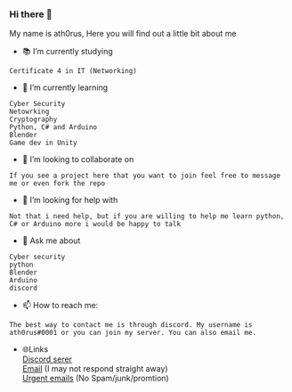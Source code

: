 ### Hi there 👋
My name is ath0rus, Here you will find out a little bit about me

- 📚 I’m currently studying 
```
Certificate 4 in IT (Networking)
```
- 🌱 I’m currently learning
```
Cyber Security
Netowrking
Cryptography
Python, C# and Arduino
Blender
Game dev in Unity
```
- 👯 I’m looking to collaborate on 
```
If you see a project here that you want to join feel free to message me or even fork the repo
```
- 🤔 I’m looking for help with 
```
Not that i need help, but if you are willing to help me learn python, C# or Arduino more i would be happy to talk
```
- 💬 Ask me about
```
Cyber security
python
Blender
Arduino
discord
```
- 📫 How to reach me: 
```
The best way to contact me is through discord. My username is ath0rus#0001 or you can join my server. You can also email me.
```
<!--- ⚡ Fun fact: ... -->

- 🌐Links\
[Discord serer](http://discord.ath0rus.com)\
[Email](mailto:ath0rus117@gmail.com) (I may not respond straight away)\
[Urgent emails](mailto:contact@ath0rus.com) (No Spam/junk/promtion)
